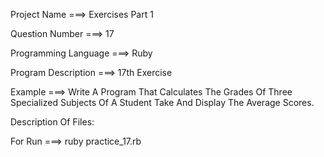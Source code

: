 Project Name ===> Exercises Part 1

Question Number ===> 17

Programming Language ===> Ruby

Program Description ===> 17th Exercise

Example ===> Write A Program That Calculates The Grades Of Three Specialized Subjects Of A Student Take And Display The Average Scores.

Description Of Files:

For Run ===> ruby practice_17.rb